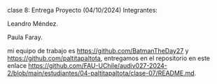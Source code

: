 clase 8: Entrega Proyecto (04/10/2024)
Integrantes:

Leandro Méndez.

Paula Faray.

mi equipo de trabajo es https://github.com/BatmanTheDay27 y https://github.com/paltitapaltota, entregamos en el repositorio en este enlace https://github.com/FAU-UChile/audiv027-2024-2/blob/main/estudiantes/04-paltitapaltota/clase-07/README.md.
